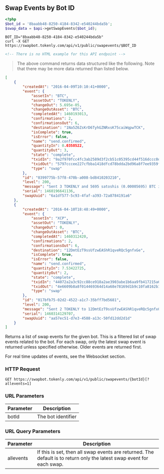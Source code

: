 ## Swap Events by Bot ID

```php
<?php
$bot_id = '8baabb48-8250-4184-8342-e540244bda5b';
$swap_data = $api->getSwapEvents($bot_id);
```

```shell
BOT_ID="8baabb48-8250-4184-8342-e540244bda5b"
curl -X GET https://swapbot.tokenly.com/api/v1/public/swapevents/$BOT_ID
```

```html
<!-- There is no HTML example for this API endpoint -->
```

> The above command returns data structured like the following.  Note that there may be more data returned than listed below.

```json
[
    {
        "createdAt": "2016-04-09T10:10:41+0000",
        "event": {
            "assetIn": "BTC",
            "assetOut": "TOKENLY",
            "changeOut": 5.695e-05,
            "changeOutAsset": "BTC",
            "completedAt": 1460193013,
            "confirmations": 2,
            "confirmationsOut": 6,
            "destination": "1Na5Z6ZsKrD6TyhGZNRxsK75caiWqpwTCK",
            "isComplete": true,
            "isError": false,
            "name": "send.confirmed",
            "quantityIn": 0.0358522,
            "quantityOut": 3,
            "state": "complete",
            "txidIn": "9a2f970fcc4fc3ab2589d3f2cb51c05395cd44f516dccc0d362597b5921828b3",
            "txidOut": "5797cccee227cfbba1418dfcd78bdda2bd96a8f7ee9359fbd019a8ff710d724c",
            "type": "swap"
        },
        "id": "0399775b-57f8-470b-a008-bd8410203210",
        "level": 200,
        "message": "Sent 3 TOKENLY and 5695 satoshis (0.00005695) BTC in change to 1Na5Z6ZsKrD6TyhGZNRxsK75caiWqpwTCK with 6 confirmations.",
        "serial": 1460196641136,
        "swapUuid": "6a1df577-5c93-4faf-a393-72a8784191a6"
    },
    {
        "createdAt": "2016-04-10T18:48:49+0000",
        "event": {
            "assetIn": "XCP",
            "assetOut": "TOKENLY",
            "changeOut": 0,
            "changeOutAsset": "BTC",
            "completedAt": 1460312420,
            "confirmations": 2,
            "confirmationsOut": 6,
            "destination": "12DmtEzT9ssUfzwEAShR1qveRQc5gnfxGe",
            "isComplete": true,
            "isError": false,
            "name": "send.confirmed",
            "quantityIn": 7.53422725,
            "quantityOut": 2,
            "state": "complete",
            "txidIn": "44072a2a3c92cc88ce918a2ae3903abe1b6aa9fb417215a6cf822d75b0accf1c",
            "txidOut": "4e6609b8a8f014469364d14a68e78169d1b9c10fa8162b13dadfb84c5102573f",
            "type": "swap"
        },
        "id": "017bfb75-02d2-4522-a1c7-35bff7bd5681",
        "level": 200,
        "message": "Sent 2 TOKENLY to 12DmtEzT9ssUfzwEAShR1qveRQc5gnfxGe with 6 confirmations.",
        "serial": 1460314129707,
        "swapUuid": "aa57ec51-d7e3-4588-a13c-50fd12dd2d1d"
    }
]
```


Returns a list of swap events for the given bot.  This is a filtered list of swap events related to the bot.  For each swap, only the latest swap event is returned unless specified otherwise.  Older events are returned first.

For real time updates of events, see the Websocket section.

### HTTP Request

`GET https://swapbot.tokenly.com/api/v1/public/swapevents/{botId}[?allevents=1]`


### URL Parameters

Parameter | Description
--------- | -----------
botId     | The bot identifier

### URL Query Parameters

Parameter   | Description
----------- | -----------
allevents   | If this is set, then all swap events are returned.  The default is to return only the latest swap event for each swap.
